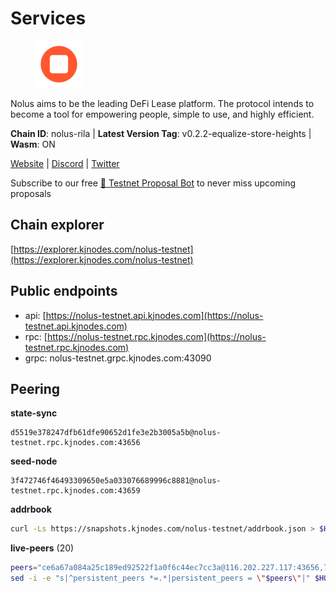 # Services

<figure><img src="https://raw.githubusercontent.com/kj89/cosmos-images/main/logos/nolus.png" alt=""><figcaption></figcaption></figure>

Nolus aims to be the leading DeFi Lease platform. The protocol  intends to become a tool for empowering people, simple to use, and highly efficient.

**Chain ID**: nolus-rila | **Latest Version Tag**: v0.2.2-equalize-store-heights | **Wasm**: ON

[Website](https://www.nolus.io) | [Discord](https://discord.gg/nolus-protocol) | [Twitter](https://twitter.com/NolusProtocol)



Subscribe to our free [🤖 Testnet Proposal Bot](https://t.me/kjnodes_testnet_proposal_bot) to never miss upcoming proposals


## Chain explorer
[https://explorer.kjnodes.com/nolus-testnet](https://explorer.kjnodes.com/nolus-testnet)

## Public endpoints

* api: [https://nolus-testnet.api.kjnodes.com](https://nolus-testnet.api.kjnodes.com)
* rpc: [https://nolus-testnet.rpc.kjnodes.com](https://nolus-testnet.rpc.kjnodes.com)
* grpc: nolus-testnet.grpc.kjnodes.com:43090

## Peering

**state-sync**

```text
d5519e378247dfb61dfe90652d1fe3e2b3005a5b@nolus-testnet.rpc.kjnodes.com:43656
```

**seed-node**

```text
3f472746f46493309650e5a033076689996c8881@nolus-testnet.rpc.kjnodes.com:43659
```

**addrbook**
```bash
curl -Ls https://snapshots.kjnodes.com/nolus-testnet/addrbook.json > $HOME/.nolus/config/addrbook.json
```

**live-peers** (20)
```bash
peers="ce6a67a084a25c189ed92522f1a0f6c44ec7cc3a@116.202.227.117:43656,79eea22837193c2b8e4d9ad1c633486f30faaa1c@144.76.27.79:56656,785789b6574c45b8cfefff08344fdfeda345c7e1@135.125.5.34:55666,d5519e378247dfb61dfe90652d1fe3e2b3005a5b@65.109.68.190:43656,d71f6a702561b08023810464a96668045dbabd9e@95.214.55.25:26656,1d560eb80e578546285871dc31a8e58828635c0e@65.109.65.163:20756,55efbf3711e104ada09b4dadba5890ea2a96d4b7@65.109.116.204:20756,8b0b427b4567a7a66f05fab1146ee97b52ad7958@93.189.30.119:26656,acd39ab5b00e5611df296b2e6fb4f6a44a32513f@23.88.5.169:21656,fcb82df30d2056c3af024fb389e173d683fe8229@65.108.105.48:19756,a12f0c225332ab006fbc46d58706669bf44f52e0@113.176.160.117:26656,18163407ab3a5045cd094f8e546e2732fcd53d32@45.8.132.82:26656,6c7df995fc208bf1e46b247eea141923868d9452@185.144.99.9:26656,646d17dc6126bfe79eaeb2b95964323f198c9d3c@65.109.53.60:28656,5c2a752c9b1952dbed075c56c600c3a79b58c395@195.3.220.135:27016,65cc76edf50ee3cf7a93539f39067d1ed6be1e6d@65.108.224.156:26656,03ec7af23216082eeccc690b7bdcbe497bf2dcf8@136.243.88.91:9000,2c0ff6e5f30189559ad336a1eb17ae48fcacc8ee@95.216.14.58:61456,b19bd98f29fefc0c78e6b16b02e652a2148d3bfe@91.223.3.144:26556,ee7579d3dadb725ce0ed1e453fd72c2fcbb7b9af@142.132.208.26:26356"
sed -i -e "s|^persistent_peers *=.*|persistent_peers = \"$peers\"|" $HOME/.nolus/config/config.toml
```
